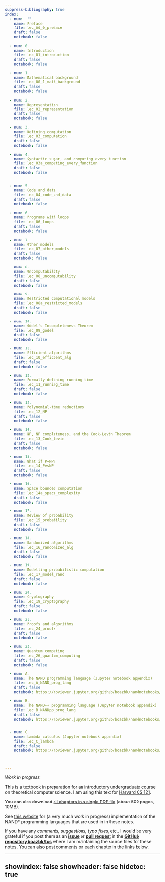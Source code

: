 ```yaml
---
suppress-bibliography: true
index:
  - num:  ""
    name: Preface
    file: lec_00_0_preface
    draft: false
    notebook: false

  - num: 0.
    name: Introduction
    file: lec_01_introduction
    draft: false
    notebook: false

  - num: 1.
    name: Mathematical background
    file: lec_00_1_math_background
    draft: false
    notebook: false

  - num: 2.
    name: Representation
    file: lec_02_representation
    draft: false
    notebook: false

  - num: 3.
    name: Defining computation
    file: lec_03_computation
    draft: false
    notebook: false

  - num: 4.
    name: Syntactic sugar, and computing every function
    file: lec_03a_computing_every_function
    draft: false
    notebook: false


  - num: 5.
    name: Code and data
    file: lec_04_code_and_data
    draft: false
    notebook: false

  - num: 6.
    name: Programs with loops
    file: lec_06_loops
    draft: false
    notebook: false

  - num: 7.
    name: Other models
    file: lec_07_other_models
    draft: false
    notebook: false

  - num: 8.
    name: Uncomputability
    file: lec_08_uncomputability
    draft: false
    notebook: false

  - num: 9.
    name: Restricted computational models
    file: lec_08a_restricted_models
    draft: false
    notebook: false

  - num: 10.
    name: Gödel's Incompleteness Theorem
    file: lec_09_godel
    draft: false
    notebook: false

  - num: 11.
    name: Efficient algorithms
    file: lec_10_efficient_alg
    draft: false
    notebook: false

  - num: 12.
    name: Formally defining running time
    file: lec_11_running_time
    draft: false
    notebook: false

  - num: 13.
    name: Polynomial-time reductions
    file: lec_12_NP
    draft: false
    notebook: false

  - num: 14.
    name: NP, NP completeness, and the Cook-Levin Theorem
    file: lec_13_Cook_Levin
    draft: false
    notebook: false

  - num: 15.
    name: What if P=NP?
    file: lec_14_PvsNP
    draft: false
    notebook: false

  - num: 16.
    name: Space bounded computation
    file: lec_14a_space_complexity
    draft: false
    notebook: false

  - num: 17.
    name: Review of probability
    file: lec_15_probability
    draft: false
    notebook: false

  - num: 18.
    name: Randomized algorithms
    file: lec_16_randomized_alg
    draft: false
    notebook: false

  - num: 19.
    name: Modelling probabilistic computation
    file: lec_17_model_rand
    draft: false
    notebook: false

  - num: 20.
    name: Cryptography
    file: lec_19_cryptography
    draft: false
    notebook: false

  - num: 21.
    name: Proofs and algorithms
    file: lec_24_proofs
    draft: false
    notebook: false

  - num: 22.
    name: Quantum computing
    file: lec_26_quantum_computing
    draft: false
    notebook: false

  - num: A.
    name: The NAND programming language (Jupyter notebook appendix)
    file: lec_A_NAND_prog_lang
    draft: false
    notebook: https://nbviewer.jupyter.org/github/boazbk/nandnotebooks/blob/master/NAND%20programming%20language.ipynb

  - num: B.
    name: The NAND++ programming language (Jupyter notebook appendix)
    file: lec_B_NANDpp_prog_lang
    draft: false
    notebook: https://nbviewer.jupyter.org/github/boazbk/nandnotebooks/blob/master/NANDpp_language.ipynb


  - num: C.
    name: Lambda calculus (Jupyter notebook appendix)
    file: lec_C_lambda
    draft: false
    notebook: https://nbviewer.jupyter.org/github/boazbk/nandnotebooks/blob/master/lambda.ipynb



---
```


_Work in progress_


This is a textbook in preparation  for an introductory undergraduate course on theoretical computer science.
I am using this text for [Harvard CS 121](http://cs121.boazbarak.org).


You can also download [all chapters in a single PDF file](lnotes_book.pdf) (about 500 pages, 10MB).

See [this website](http://nandpl.org) for (a very much work in progress) implementation of the NAND\* programming languages that are used in in these notes.

If you have any _comments, suggestions, typo fixes_, etc.. I would be very grateful if you post them as an [**issue**](https://github.com/boazbk/tcs/issues) or [**pull request**](https://github.com/boazbk/tcs/pulls) in the [**GitHub repository boazbk/tcs**](https://github.com/boazbk/tcs) where I am maintaining the source files for these notes.
You can also post comments on each chapter in the links below.


---
showindex: false
showheader: false
hidetoc: true
---
